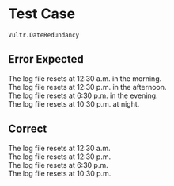 # Test Case

    Vultr.DateRedundancy

## Error Expected

The log file resets at 12:30 a.m. in the morning.  
The log file resets at 12:30 p.m. in the afternoon.  
The log file resets at 6:30 p.m. in the evening.  
The log file resets at 10:30 p.m. at night.  

## Correct

The log file resets at 12:30 a.m.  
The log file resets at 12:30 p.m.  
The log file resets at 6:30 p.m.  
The log file resets at 10:30 p.m.  

